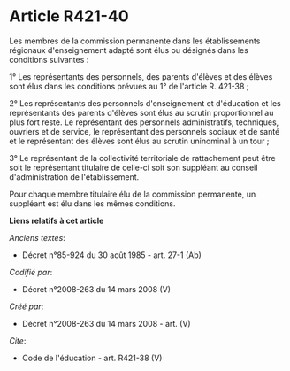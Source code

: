 # Article R421-40

Les membres de la commission permanente dans les établissements régionaux d'enseignement adapté sont élus ou désignés dans
les conditions suivantes : 

1° Les représentants des personnels, des parents d'élèves et des élèves sont élus dans les conditions prévues au 1° de
l'article R. 421-38 ; 

2° Les représentants des personnels d'enseignement et d'éducation et les représentants des parents d'élèves sont élus au
scrutin proportionnel au plus fort reste. Le représentant des personnels administratifs, techniques, ouvriers et de service,
le représentant des personnels sociaux et de santé et le représentant des élèves sont élus au scrutin uninominal à un tour ; 

3° Le représentant de la collectivité territoriale de rattachement peut être soit le représentant titulaire de celle-ci soit
son suppléant au conseil d'administration de l'établissement. 

Pour chaque membre titulaire élu de la commission permanente, un suppléant est élu dans les mêmes conditions.

**Liens relatifs à cet article**

_Anciens textes_:

  - Décret n°85-924 du 30 août 1985 - art. 27-1 (Ab)

_Codifié par_:

  - Décret n°2008-263 du 14 mars 2008 (V)

_Créé par_:

  - Décret n°2008-263 du 14 mars 2008 - art. (V)

_Cite_:

  - Code de l'éducation - art. R421-38 (V)
